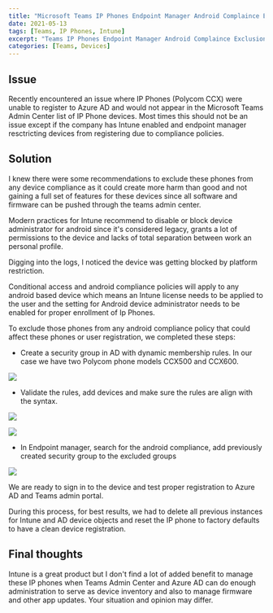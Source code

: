 ```yaml
---
title: "Microsoft Teams IP Phones Endpoint Manager Android Complaince Exclusion"
date: 2021-05-13
tags: [Teams, IP Phones, Intune]
excerpt: "Teams IP Phones Endpoint Manager Android Complaince Exclusion "
categories: [Teams, Devices]
---
```


## Issue

Recently encountered an issue where IP Phones (Polycom CCX) were unable to register to Azure AD and would not appear in the Microsoft Teams Admin Center list of IP Phone devices. Most times this should not be an issue except if the company has Intune enabled and endpoint manager resctricting devices from registering due to compliance policies.

## Solution

I knew there were some recommendations to exclude these phones from any device compliance as it could create more harm than good and not gaining a full set of features for these devices since all software and firmware can be pushed through the teams admin center.

Modern practices for Intune recommend to disable or block device administrator for android since it's considered legacy, grants a lot of permissions to the device and lacks of total separation between work an personal profile.

Digging into the logs, I noticed the device was getting blocked by platform restriction.

Conditional access and android compliance policies will apply to any android based device which means an Intune license needs to be applied to the user and the setting for Android device administrator needs to be enabled for proper enrollment of Ip Phones.

To exclude those phones from any android compliance policy that could affect these phones or user registration, we completed these steps:

- Create a security group in AD with dynamic membership rules. In our case we have two Polycom phone models CCX500 and CCX600.

![](images/AzurePolycomPhoneSecurityGroupRules.png)

- Validate the rules, add devices and make sure the rules are align with the syntax.

![](images/AzurePolycomPhoneSecurityGroupRulesValidateAddDevices.png)

![](images/AzurePolycomPhoneSecurityGroupRulesValidateDevices.png)

- In Endpoint manager, search for the android compliance, add previously created security group to the excluded groups

![](images/EndpointManager%20Group%20Exclusion.png)

We are ready to sign in to the device and test proper registration to Azure AD and Teams admin portal.

During this process, for best results, we had to delete all previous instances for Intune and AD device objects and reset the IP phone to factory defaults to have a clean device registration.

## Final thoughts

Intune is a great product but I don't find a lot of added benefit to manage these IP phones when Teams Admin Center and Azure AD can do enough administration to serve as device inventory and also to manage firmware and other app updates. Your situation and opinion may differ.